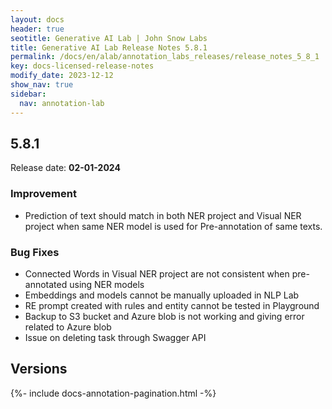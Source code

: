 ```yaml
---
layout: docs
header: true
seotitle: Generative AI Lab | John Snow Labs
title: Generative AI Lab Release Notes 5.8.1
permalink: /docs/en/alab/annotation_labs_releases/release_notes_5_8_1
key: docs-licensed-release-notes
modify_date: 2023-12-12
show_nav: true
sidebar:
  nav: annotation-lab
---
```


<div class="h3-box" markdown="1">

## 5.8.1

Release date: **02-01-2024**

### Improvement
- Prediction of text should match in both NER project and Visual NER project when same NER model is used for Pre-annotation of same texts. 

### Bug Fixes
- Connected Words in Visual NER project are not consistent when pre-annotated using NER models
- Embeddings and models cannot be manually uploaded in NLP Lab
- RE prompt created with rules and entity cannot be tested in Playground
- Backup to S3 bucket and Azure blob is not working and giving error related to Azure blob
- Issue on deleting task through Swagger API


</div><div class="prev_ver h3-box" markdown="1">

## Versions

</div>

{%- include docs-annotation-pagination.html -%}
